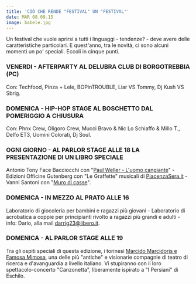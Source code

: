 ```yaml
---
title: 'CIÒ CHE RENDE "FESTIVAL" UN "FESTIVAL"'
date: MAR 08.09.15
image: babele.jpg
---
```


Un festival che vuole aprirsi a tutti i linguaggi - tendenze? - deve avere delle caratteristiche particolari. E quest'anno, tra le novità, ci sono alcuni momenti un po' speciali. Eccoli in cinque punti.

### VENERDI - AFTERPARTY AL DELUBRA CLUB DI BORGOTREBBIA (PC)
Con: Techfood, Pinza + Lele, BOPinTROUBLE, Liar VS Tommy, Dj Kush VS Sbrig.

### DOMENICA - HIP-HOP STAGE AL BOSCHETTO DAL POMERIGGIO A CHIUSURA
Con: Phnx Crew, Oligoro Crew, Mucci Bravo & Nic Lo Schiaffo & Millo T., Delfo ET3, Uomini Colorati, Dj Soul.

### OGNI GIORNO - AL PARLOR STAGE ALLE 18 LA PRESENTAZIONE DI UN LIBRO SPECIALE
Antonio Tony Face Bacciocchi con "[Paul Weller - L'uomo cangiante](http://www.vololiberoedizioni.it/luomo-cangiante/)" - Edizioni Officine Gutenberg con "Le Graffette" musicali di [PiacenzaSera.it](http://www.piacenzasera.it) - Vanni Santoni con "[Muro di casse](http://www.laterza.it/index.php?option=com_laterza&Itemid&task=schedalibro&isbn=9788858116180)".

### DOMENICA - IN MEZZO AL PRATO ALLE 16
Laboratorio di giocoleria per bambini e ragazzi più giovani - Laboratorio di acrobatica a coppie per principianti rivolto a ragazzi più grandi e adulti - info: Dario, alla mail <a href="mailto:darrig23@libero.it">darrig23@libero.it</a>.

### DOMENICA - AL PARLOR STAGE ALLE 19
Tra gli ospiti speciali di questa edizione, i torinesi [Marcido Marcidorjs e Famosa Mimosa](http://www.marcido.it/), una delle più "antiche" e visionarie compagnie di teatro di ricerca e d'avanguardia a livello italiano. Vi stupiranno con il loro spettacolo-concerto "Canzonetta", liberamente ispirato a "I Persiani" di Eschilo.
